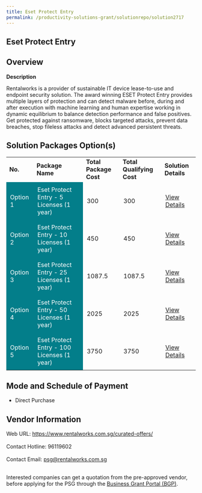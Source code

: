 ```yaml
---
title: Eset Protect Entry
permalink: /productivity-solutions-grant/solutionrepo/solution2717
---
```


## Eset Protect Entry

## Overview

**Description**

Rentalworks is a provider of sustainable IT device lease-to-use and endpoint security solution. The award winning ESET Protect Entry provides multiple layers of protection and can detect malware before, during and after execution with machine learning and human expertise working in dynamic equilibrium to balance detection performance and false positives. Get protected against ransomware, blocks targeted attacks, prevent data breaches, stop fileless attacks and detect advanced persistent threats.

## Solution Packages Option(s)

<table>
<tr>
<td><b>No.</b></td>
<td><b>Package Name</b></td>
<td><b>Total Package Cost</b></td>
<td><b>Total Qualifying Cost</b></td>
<td><b>Solution Details</b></td>
</tr>
<tr>
<td style='padding: 10px; background-color: #037E8A; color: #FFFFFF;'>Option 1</td>
<td style='padding: 10px; background-color: #037E8A; color: #FFFFFF;'>Eset Protect Entry - 5 Licenses (1 year)</td>
<td style='padding: 10px;'>300</td>
<td style='padding: 10px;'>300</td>
<td style='padding: 10px;'><a href='https://www.gobusiness.gov.sg/images/psg/Rentalworks_20210245_Desensitised_Annex_3_Part_1.pdf' target='_blank'>View Details</a></td>
</tr>
<tr>
<td style='padding: 10px; background-color: #037E8A; color: #FFFFFF;'>Option 2</td>
<td style='padding: 10px; background-color: #037E8A; color: #FFFFFF;'>Eset Protect Entry - 10 Licenses (1 year)</td>
<td style='padding: 10px;'>450</td>
<td style='padding: 10px;'>450</td>
<td style='padding: 10px;'><a href='https://www.gobusiness.gov.sg/images/psg/Rentalworks_20210245_Desensitised_Annex_3_Part_2.pdf' target='_blank'>View Details</a></td>
</tr>
<tr>
<td style='padding: 10px; background-color: #037E8A; color: #FFFFFF;'>Option 3</td>
<td style='padding: 10px; background-color: #037E8A; color: #FFFFFF;'>Eset Protect Entry - 25 Licenses (1 year)</td>
<td style='padding: 10px;'>1087.5</td>
<td style='padding: 10px;'>1087.5</td>
<td style='padding: 10px;'><a href='https://www.gobusiness.gov.sg/images/psg/Rentalworks_20210245_Desensitised_Annex_3_Part_3.pdf' target='_blank'>View Details</a></td>
</tr>
<tr>
<td style='padding: 10px; background-color: #037E8A; color: #FFFFFF;'>Option 4</td>
<td style='padding: 10px; background-color: #037E8A; color: #FFFFFF;'>Eset Protect Entry - 50 Licenses (1 year)</td>
<td style='padding: 10px;'>2025</td>
<td style='padding: 10px;'>2025</td>
<td style='padding: 10px;'><a href='https://www.gobusiness.gov.sg/images/psg/Rentalworks_20210245_Desensitised_Annex_3_Part_4.pdf' target='_blank'>View Details</a></td>
</tr>
<tr>
<td style='padding: 10px; background-color: #037E8A; color: #FFFFFF;'>Option 5</td>
<td style='padding: 10px; background-color: #037E8A; color: #FFFFFF;'>Eset Protect Entry - 100 Licenses (1 year)</td>
<td style='padding: 10px;'>3750</td>
<td style='padding: 10px;'>3750</td>
<td style='padding: 10px;'><a href='https://www.gobusiness.gov.sg/images/psg/Rentalworks_20210245_Desensitised_Annex_3_Part_5.pdf' target='_blank'>View Details</a></td>
</tr>
</table>

## Mode and Schedule of Payment

 - Direct Purchase

## Vendor Information

 Web URL: https://www.rentalworks.com.sg/curated-offers/ <br><br>Contact Hotline: 96119602 <br><br>Contact Email: psg@rentalworks.com.sg <br><br>

Interested companies can get a quotation from the pre-approved vendor, before applying for the PSG through the <a href='https://www.businessgrants.gov.sg/' target='_blank' rel='noopener'>Business Grant Portal (BGP)</a>.

<script src="/jquery/resize-tables.js"></script>

